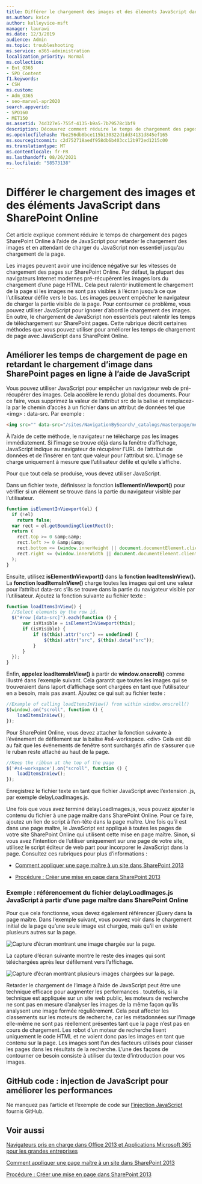```yaml
---
title: Différer le chargement des images et des éléments JavaScript dans SharePoint Online
ms.author: kvice
author: kelleyvice-msft
manager: laurawi
ms.date: 12/3/2019
audience: Admin
ms.topic: troubleshooting
ms.service: o365-administration
localization_priority: Normal
ms.collection:
- Ent_O365
- SPO_Content
f1.keywords:
- CSH
ms.custom:
- Adm_O365
- seo-marvel-apr2020
search.appverid:
- SPO160
- MET150
ms.assetid: 74d327e5-755f-4135-b9a5-7b79578c1bf9
description: Découvrez comment réduire le temps de chargement des pages SharePoint Online à l’aide de JavaScript pour retarder le chargement des images et des éléments JavaScript non essentiels.
ms.openlocfilehash: 7be256db8bce115b130322d1dd34131d845ef165
ms.sourcegitcommit: c2d752718aedf958db6b403cc12b972ed1215c00
ms.translationtype: MT
ms.contentlocale: fr-FR
ms.lasthandoff: 08/26/2021
ms.locfileid: "58573138"
---
```

# <a name="delay-loading-images-and-javascript-in-sharepoint-online"></a>Différer le chargement des images et des éléments JavaScript dans SharePoint Online

Cet article explique comment réduire le temps de chargement des pages SharePoint Online à l’aide de JavaScript pour retarder le chargement des images et en attendant de charger du JavaScript non essentiel jusqu’au chargement de la page.
  
Les images peuvent avoir une incidence négative sur les vitesses de chargement des pages sur SharePoint Online. Par défaut, la plupart des navigateurs Internet modernes pré-récupèrent les images lors du chargement d’une page HTML. Cela peut ralentir inutilement le chargement de la page si les images ne sont pas visibles à l’écran jusqu’à ce que l’utilisateur défile vers le bas. Les images peuvent empêcher le navigateur de charger la partie visible de la page. Pour contourner ce problème, vous pouvez utiliser JavaScript pour ignorer d’abord le chargement des images. En outre, le chargement de JavaScript non essentiels peut ralentir les temps de téléchargement sur SharePoint pages. Cette rubrique décrit certaines méthodes que vous pouvez utiliser pour améliorer les temps de chargement de page avec JavaScript dans SharePoint Online.
  
## <a name="improve-page-load-times-by-delaying-image-loading-in-sharepoint-online-pages-by-using-javascript"></a>Améliorer les temps de chargement de page en retardant le chargement d’image dans SharePoint pages en ligne à l’aide de JavaScript

Vous pouvez utiliser JavaScript pour empêcher un navigateur web de pré-récupérer des images. Cela accélère le rendu global des documents. Pour ce faire, vous supprimez la valeur de l’attribut src de la balise et remplacez-la par le chemin d’accès à un fichier dans un attribut de données tel que \<img\> : data-src. Par exemple :
  
```html
<img src="" data-src="/sites/NavigationBySearch/_catalogs/masterpage/media/microsoft-white-8.jpg" />
```

À l’aide de cette méthode, le navigateur ne télécharge pas les images immédiatement. Si l’image se trouve déjà dans la fenêtre d’affichage, JavaScript indique au navigateur de récupérer l’URL de l’attribut de données et de l’insérer en tant que valeur pour l’attribut src. L’image se charge uniquement à mesure que l’utilisateur défile et qu’elle s’affiche.
  
Pour que tout cela se produise, vous devez utiliser JavaScript.
  
Dans un fichier texte, définissez la fonction **isElementInViewport()** pour vérifier si un élément se trouve dans la partie du navigateur visible par l’utilisateur.
  
```javascript
function isElementInViewport(el) {
  if (!el)
    return false;
  var rect = el.getBoundingClientRect();
  return (
    rect.top >= 0 &amp;&amp;
    rect.left >= 0 &amp;&amp;
    rect.bottom <= (window.innerHeight || document.documentElement.clientHeight) &amp;&amp;
    rect.right <= (window.innerWidth || document.documentElement.clientWidth)
  );
}
```

Ensuite, utilisez **isElementInViewport()** dans la **fonction loadItemsInView().** La **fonction loadItemsInView()** charge toutes les images qui ont une valeur pour l’attribut data-src s’ils se trouve dans la partie du navigateur visible par l’utilisateur. Ajoutez la fonction suivante au fichier texte :
  
```javascript
function loadItemsInView() {
  //Select elements by the row id.
  $("#row [data-src]").each(function () {
      var isVisible = isElementInViewport(this);
      if (isVisible) {
          if ($(this).attr("src") == undefined) {
              $(this).attr("src", $(this).data("src"));
          }
      }
  });
}
```

Enfin, **appelez loadItemsInView()** à partir de **window.onscroll()** comme illustré dans l’exemple suivant. Cela garantit que toutes les images qui se trouveraient dans laport d’affichage sont chargées en tant que l’utilisateur en a besoin, mais pas avant. Ajoutez ce qui suit au fichier texte :
  
```javascript
//Example of calling loadItemsInView() from within window.onscroll()
$(window).on("scroll", function () {
    loadItemsInView();
});

```

Pour SharePoint Online, vous devez attacher la fonction suivante à l’événement de défilement sur la balise #s4-workspace. \<div\> Cela est dû au fait que les événements de fenêtre sont surchargés afin de s’assurer que le ruban reste attaché au haut de la page.
  
```javascript
//Keep the ribbon at the top of the page
$('#s4-workspace').on("scroll", function () {
    loadItemsInView();
});
```

Enregistrez le fichier texte en tant que fichier JavaScript avec l’extension .js, par exemple delayLoadImages.js.
  
Une fois que vous avez terminé delayLoadImages.js, vous pouvez ajouter le contenu du fichier à une page maître dans SharePoint Online. Pour ce faire, ajoutez un lien de script à l’en-tête dans la page maître. Une fois qu’il est dans une page maître, le JavaScript est appliqué à toutes les pages de votre site SharePoint Online qui utilisent cette mise en page maître. Sinon, si vous avez l’intention de l’utiliser uniquement sur une page de votre site, utilisez le script éditeur de web part pour incorporer le JavaScript dans la page. Consultez ces rubriques pour plus d’informations :
  
- [Comment appliquer une page maître à un site dans SharePoint 2013](/sharepoint/dev/general-development/how-to-apply-a-master-page-to-a-site-in-sharepoint)

- [Procédure : Créer une mise en page dans SharePoint 2013](/sharepoint/dev/general-development/how-to-create-a-page-layout-in-sharepoint)

### <a name="example-referencing-the-javascript-delayloadimagesjs-file-from-a-master-page-in-sharepoint-online"></a>Exemple : référencement du fichier delayLoadImages.js JavaScript à partir d’une page maître dans SharePoint Online
  
Pour que cela fonctionne, vous devez également référencer jQuery dans la page maître. Dans l’exemple suivant, vous pouvez voir dans le chargement initial de la page qu’une seule image est chargée, mais qu’il en existe plusieurs autres sur la page.
  
![Capture d’écran montrant une image chargée sur la page.](../media/3d177ddb-67e5-43a7-b327-c9f9566ca937.png)
  
La capture d’écran suivante montre le reste des images qui sont téléchargées après leur défilement vers l’affichage.
  
![Capture d’écran montrant plusieurs images chargées sur la page.](../media/95eb2b14-f6a1-4eac-a5cb-96097e49514c.png)
  
Retarder le chargement de l’image à l’aide de JavaScript peut être une technique efficace pour augmenter les performances . toutefois, si la technique est appliquée sur un site web public, les moteurs de recherche ne sont pas en mesure d’analyser les images de la même façon qu’ils analysent une image formée régulièrement. Cela peut affecter les classements sur les moteurs de recherche, car les métadonnées sur l’image elle-même ne sont pas réellement présentes tant que la page n’est pas en cours de chargement. Les robot d’un moteur de recherche lisent uniquement le code HTML et ne voient donc pas les images en tant que contenu sur la page. Les images sont l’un des facteurs utilisés pour classer les pages dans les résultats de la recherche. L’une des façons de contourner ce besoin consiste à utiliser du texte d’introduction pour vos images.
  
## <a name="github-code-sample-injecting-javascript-to-improve-performance"></a>GitHub code : injection de JavaScript pour améliorer les performances

Ne manquez pas l’article et l’exemple de code sur [l’injection JavaScript](https://go.microsoft.com/fwlink/p/?LinkId=524759) fournis GitHub.
  
## <a name="see-also"></a>Voir aussi

[Navigateurs pris en charge dans Office 2013 et Applications Microsoft 365 pour les grandes entreprises](https://support.office.com/article/57342811-0dc4-4316-b773-20082ced8a82)
  
[Comment appliquer une page maître à un site dans SharePoint 2013](/sharepoint/dev/general-development/how-to-apply-a-master-page-to-a-site-in-sharepoint)
  
[Procédure : Créer une mise en page dans SharePoint 2013](/sharepoint/dev/general-development/how-to-create-a-page-layout-in-sharepoint)